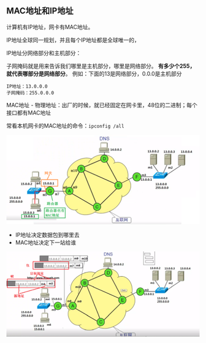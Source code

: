 ## MAC地址和IP地址

计算机有IP地址，网卡有MAC地址。

IP地址全球同一规划，并且每个IP地址都是全球唯一的，

IP地址分网络部分和主机部分：

子网掩码就是用来告诉我们哪里是主机部分，哪里是网络部分。 **有多少个255，就代表哪部分是网络部分**。
例如：下面的13是网络部分，0.0.0是主机部分

```
IP地址：13.0.0.0
子网掩码：255.0.0.0
```

MAC地址 - 物理地址：出厂的时候，就已经固定在网卡里，48位的二进制；每个接口都有MAC地址  

常看本机网卡的MAC地址的命令：`ipconfig /all`

![computer-56](/doc/imgs/computer/computer-56.png)

* IP地址决定数据包到哪里去
* MAC地址决定下一站给谁

![computer-57](/doc/imgs/computer/computer-57.png)